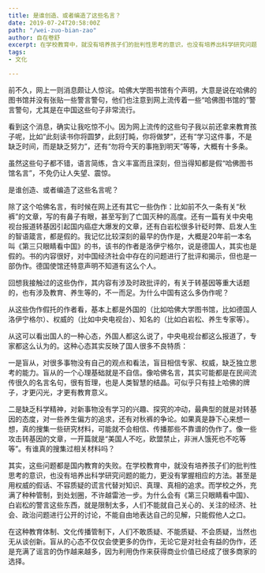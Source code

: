 ```yaml
---
title: 是谁创造、或者编造了这些名言？
date: 2019-07-24T20:58:00Z
path: "/wei-zuo-bian-zao"
author: 自在卷舒
excerpt: 在学校教育中，就没有培养孩子们的批判性思考的意识，也没有培养出科学研究问题的能力，更没有掌握相应的方法。
tags:
- 文化

---
```

前不久，网上一则消息颇让人惊诧。哈佛大学图书馆有个声明，大意是说在哈佛的图书馆并没有张贴一些警言警句，他们也注意到网上流传着一些“哈佛图书馆的”警言警句，尤其是在中国这些句子非常流行。

看到这个消息，确实让我吃惊不小。因为网上流传的这些句子我以前还拿来教育孩子呢，比如“此刻读书你将圆梦，此刻打盹，你将做梦”，还有“学习这件事，不是缺乏时间，而是缺乏努力”，还有“勿将今天的事拖到明天”等等，大概有十多条。

虽然这些句子都不错，语言简练，含义丰富而且深刻，但当得知都是假“哈佛图书馆名言”，不免仍让人失望、震惊。

是谁创造、或者编造了这些名言呢？

除了这个哈佛名言，有时候在网上还有其它一些伪作：比如前不久一条有关“秋裤”的文章，写的有鼻子有眼，甚至写到了亡国灭种的高度。还有一篇有关中央电视台报道转基因引起国内癌症大爆发的文章，还有白岩松很多针砭时弊、启发人生的智语箴言，都是假的。我记忆比较深刻的最早的伪作是，大概是20年前一本名叫《第三只眼睛看中国》的书，该书的作者是洛伊宁格尔，说是德国人，其实也是假的。书的内容很好，对中国经济社会中存在的问题进行了批评和揭示，但也是一部伪作。德国使馆还特意声明不知道有这么个人。

回想我接触过的这些伪作，其内容有涉及时政批评的，有关于转基因等重大话题的，也有涉及教育、养生等的，不一而足。为什么中国有这么多伪作呢？

从这些伪作假托的作者看，基本上都是外国的（比如哈佛大学图书馆，比如德国人洛伊宁格尔）、权威的（比如中央电视台）、知名的（比如白岩松、养生专家等）。

从这可以看出国人的一种心态，外国人都这么说了，中央电视台都这么报道了，专家都这么认为的。这种心态其实反映了国人很多不良特质：

一是盲从，对很多事物没有自己的观点和看法，盲目相信专家、权威，缺乏独立思考的能力。盲从的一个心理基础就是不自信。像哈佛名言，其实可能都是在民间流传很久的名言名句，很有哲理，也是人类智慧的结晶。可似乎只有挂上哈佛的牌子，才更闪光，才更有教育意义。

二是缺乏科学精神，对新事物没有学习的兴趣、探究的冲动，最典型的就是对转基因的态度，对一些养生偏方的追求，还有对秋裤的争论。如果真是静下心来想一想，真的搜集一些研究材料，可能就不会相信、传播那些不靠谱的伪作了。像一些攻击转基因的文章，一开篇就是“美国人不吃，欧盟禁止，非洲人饿死也不吃等等”。有谁真的搜集过相关材料吗？

其实，这些问题都是国内教育的失败。在学校教育中，就没有培养孩子们的批判性思考的意识，也没有培养出科学研究问题的能力，更没有掌握相应的方法。甚至是用权威的假话、不容质疑的谎言代替对知识、真理、真相的追求。而学校之外，充满了种种管制，到处划圈，不许越雷池一步。为什么会有《第三只眼睛看中国》、白岩松的警言这些东西，就是限制太多，人们不能就自己关心的、关注的经济、社会、政治问题进行公开的讨论，不能自由地表达自己的见解，只能假他人之口。

在这种教育体制、文化传播管制下，人们不敢质疑、不能质疑、不会质疑，当然也无从谈创新。盲从的心态不仅仅会使更多的伪作，无论它是对社会有益的伪作，还是充满了谣言的伪作越来越多，因为利用伪作来获得商业价值已经成了很多商家的选择。